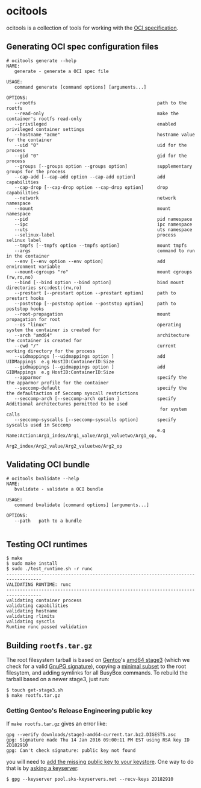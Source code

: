 # ocitools

ocitools is a collection of tools for working with the [OCI specification](https://github.com/opencontainers/specs).

Generating OCI spec configuration files
------------------------------------------

```
# ocitools generate --help
NAME:
   generate - generate a OCI spec file

USAGE:
   command generate [command options] [arguments...]

OPTIONS:
   --rootfs                                             path to the rootfs
   --read-only                                          make the container's rootfs read-only
   --privileged                                         enabled privileged container settings
   --hostname "acme"                                    hostname value for the container
   --uid "0"                                            uid for the process
   --gid "0"                                            gid for the process
   --groups [--groups option --groups option]           supplementary groups for the process
   --cap-add [--cap-add option --cap-add option]        add capabilities
   --cap-drop [--cap-drop option --cap-drop option]     drop capabilities
   --network                                            network namespace
   --mount                                              mount namespace
   --pid                                                pid namespace
   --ipc                                                ipc namespace
   --uts                                                uts namespace
   --selinux-label                                      process selinux label
   --tmpfs [--tmpfs option --tmpfs option]              mount tmpfs
   --args                                               command to run in the container
   --env [--env option --env option]                    add environment variable
   --mount-cgroups "ro"                                 mount cgroups (rw,ro,no)
   --bind [--bind option --bind option]                 bind mount directories src:dest:(rw,ro)
   --prestart [--prestart option --prestart option]     path to prestart hooks
   --poststop [--poststop option --poststop option]     path to poststop hooks
   --root-propagation                                   mount propagation for root
   --os "linux"                                         operating system the container is created for
   --arch "amd64"                                       architecture the container is created for
   --cwd "/"                                            current working directory for the process
   --uidmappings [--uidmappings option ]                add UIDMappings  e.g HostID:ContainerID:Size
   --gidmappings [--gidmappings option ]                add GIDMappings  e.g HostID:ContainerID:Size
   --apparmor                                           specify the the apparmor profile for the container
   --seccomp-default                                    specify the the defaultaction of Seccomp syscall restrictions
   --seccomp-arch [--seccomp-arch option ]              specify Additional architectures permitted to be used 
                                                         for system calls
   --seccomp-syscalls [--seccomp-syscalls option]       specify syscalls used in Seccomp
                                                        e.g Name:Action:Arg1_index/Arg1_value/Arg1_valuetwo/Arg1_op, 
                                                            Arg2_index/Arg2_value/Arg2_valuetwo/Arg2_op
```

Validating OCI bundle
------------------------------------------

```
# ocitools bvalidate --help
NAME:
   bvalidate - validate a OCI bundle

USAGE:
   command bvalidate [command options] [arguments...]

OPTIONS:
   --path 	path to a bundle
   
```

Testing OCI runtimes
------------------------------------------

```
$ make
$ sudo make install
$ sudo ./test_runtime.sh -r runc
-----------------------------------------------------------------------------------
VALIDATING RUNTIME: runc
-----------------------------------------------------------------------------------
validating container process
validating capabilities
validating hostname
validating rlimits
validating sysctls
Runtime runc passed validation
```

Building `rootfs.tar.gz`
------------------------

The root filesystem tarball is based on [Gentoo][]'s [amd64
stage3][stage3-amd64] (which we check for a valid [GnuPG
signature][gentoo-signatures]), copying a [minimal
subset](rootfs-files) to the root filesytem, and adding symlinks for
all BusyBox commands. To rebuild the tarball based on a newer stage3,
just run:

```
$ touch get-stage3.sh
$ make rootfs.tar.gz
```

### Getting Gentoo's Release Engineering public key

If `make rootfs.tar.gz` gives an error like:

```
gpg --verify downloads/stage3-amd64-current.tar.bz2.DIGESTS.asc
gpg: Signature made Thu 14 Jan 2016 09:00:11 PM EST using RSA key ID 2D182910
gpg: Can't check signature: public key not found
```

you will need to [add the missing public key to your
keystore][gentoo-signatures].  One way to do that is by [asking a
keyserver][recv-keys]:

```
$ gpg --keyserver pool.sks-keyservers.net --recv-keys 2D182910
```

[Gentoo]: https://www.gentoo.org/
[stage3-amd64]: http://distfiles.gentoo.org/releases/amd64/autobuilds/
[gentoo-signatures]: https://www.gentoo.org/downloads/signatures/
[recv-keys]: https://www.gnupg.org/documentation/manuals/gnupg/Operational-GPG-Commands.html
